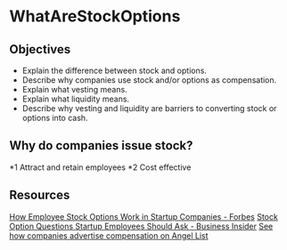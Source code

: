 # WhatAreStockOptions

## Objectives
* Explain the difference between stock and options.
* Describe why companies use stock and/or options as compensation.
* Explain what vesting means.
* Explain what liquidity means.
* Describe why vesting and liquidity are barriers to converting stock or options into cash.

## Why do companies issue stock?
*1 Attract and retain employees
*2 Cost effective

## Resources
[How Employee Stock Options Work in Startup Companies - Forbes](https://www.forbes.com/sites/allbusiness/2016/02/27/how-employee-stock-options-work-in-startup-companies/#64e4a91d6633)
[Stock Option Questions Startup Employees Should Ask - Business Insider](http://www.businessinsider.com/stock-option-questions-startup-employees-should-ask-2014-4)
[See how companies advertise compensation on Angel List](angel.co)

